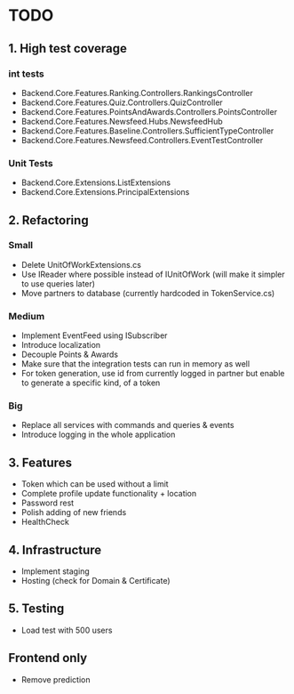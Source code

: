 # TODO

## 1. High test coverage

### int tests

- Backend.Core.Features.Ranking.Controllers.RankingsController
- Backend.Core.Features.Quiz.Controllers.QuizController
- Backend.Core.Features.PointsAndAwards.Controllers.PointsController
- Backend.Core.Features.Newsfeed.Hubs.NewsfeedHub
- Backend.Core.Features.Baseline.Controllers.SufficientTypeController
- Backend.Core.Features.Newsfeed.Controllers.EventTestController

### Unit Tests

- Backend.Core.Extensions.ListExtensions
- Backend.Core.Extensions.PrincipalExtensions

## 2. Refactoring

### Small

- Delete UnitOfWorkExtensions.cs
- Use IReader where possible instead of IUnitOfWork (will make it simpler to use queries later)
- Move partners to database (currently hardcoded in TokenService.cs)

### Medium

- Implement EventFeed using ISubscriber
- Introduce localization
- Decouple Points & Awards
- Make sure that the integration tests can run in memory as well
- For token generation, use id from currently logged in partner but enable to generate a specific kind, of a token

### Big

- Replace all services with commands and queries & events
- Introduce logging in the whole application

## 3. Features

- Token which can be used without a limit
- Complete profile update functionality + location
- Password rest
- Polish adding of new friends
- HealthCheck

## 4. Infrastructure

- Implement staging
- Hosting (check for Domain & Certificate)

## 5. Testing
- Load test with 500 users

## Frontend only

- Remove prediction